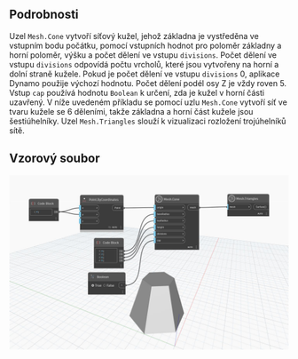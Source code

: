 ## Podrobnosti
Uzel `Mesh.Cone` vytvoří síťový kužel, jehož základna je vystředěna ve vstupním bodu počátku, pomocí vstupních hodnot pro poloměr základny a horní poloměr, výšku a počet dělení ve vstupu `divisions`. Počet dělení ve vstupu `divisions` odpovídá počtu vrcholů, které jsou vytvořeny na horní a dolní straně kužele. Pokud je počet dělení ve vstupu `divisions` 0, aplikace Dynamo použije výchozí hodnotu. Počet dělení podél osy Z je vždy roven 5. Vstup `cap` používá hodnotu `Boolean` k určení, zda je kužel v horní části uzavřený.
V níže uvedeném příkladu se pomocí uzlu `Mesh.Cone` vytvoří síť ve tvaru kužele se 6 děleními, takže základna a horní část kužele jsou šestiúhelníky. Uzel `Mesh.Triangles` slouží k vizualizaci rozložení trojúhelníků sítě.


## Vzorový soubor

![Example](./Autodesk.DesignScript.Geometry.Mesh.Cone_img.jpg)

